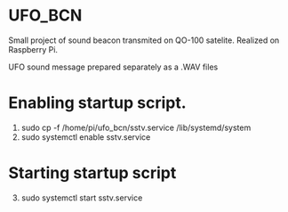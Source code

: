 # UFO_BCN
Small project of sound beacon transmited on QO-100 satelite.
Realized on Raspberry Pi.

UFO sound message prepared separately as a .WAV files

#  Enabling startup script.
1.    sudo cp -f /home/pi/ufo_bcn/sstv.service /lib/systemd/system
2.    sudo systemctl enable sstv.service

#  Starting startup script
3.    sudo systemctl start sstv.service
